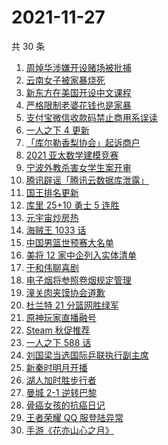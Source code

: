 # 2021-11-27

共 30 条

<!-- BEGIN -->
<!-- 最后更新时间 Sat Nov 27 2021 14:08:24 GMT+0800 (China Standard Time) -->

1. [周焯华涉嫌开设赌场被批捕](https://www.zhihu.com/search?q=周焯华)
1. [云南女子被家暴烧死](https://www.zhihu.com/search?q=家暴)
1. [新东方在美国开设中文课程](https://www.zhihu.com/search?q=新东方)
1. [严格限制老婆花钱也是家暴](https://www.zhihu.com/search?q=限制老婆花钱)
1. [支付宝微信收款码禁止商用系误读](https://www.zhihu.com/search?q=支付宝微信)
1. [一人之下 4 更新](https://www.zhihu.com/search?q=一人之下4)
1. [「库尔勒香梨协会」起诉商户](https://www.zhihu.com/search?q=库尔勒香梨)
1. [2021 亚太数学建模竞赛](https://www.zhihu.com/search?q=亚太赛)
1. [宁波外教杀害女学生案开审](https://www.zhihu.com/search?q=宁波外教)
1. [腾讯辟谣「腾讯云数据库泄露」](https://www.zhihu.com/search?q=腾讯)
1. [国王排名更新](https://www.zhihu.com/search?q=国王排名)
1. [库里 25+10 勇士 5 连胜](https://www.zhihu.com/search?q=勇士)
1. [元宇宙炒房热](https://www.zhihu.com/search?q=元宇宙)
1. [海贼王 1033 话](https://www.zhihu.com/search?q=海贼王)
1. [中国男篮世预赛大名单](https://www.zhihu.com/search?q=中国男篮)
1. [美将 12 家中企列入实体清单](https://www.zhihu.com/search?q=美国实体清单)
1. [于和伟聊喜剧](https://www.zhihu.com/search?q=一年一度喜剧大赛)
1. [电子烟将参照卷烟规定管理](https://www.zhihu.com/search?q=电子烟)
1. [潼关肉夹馍协会道歉](https://www.zhihu.com/search?q=潼关肉夹馍)
1. [杜兰特 21 分篮网胜绿军](https://www.zhihu.com/search?q=篮网)
1. [原神玩家直播融号](https://www.zhihu.com/search?q=原神)
1. [Steam 秋促推荐](https://www.zhihu.com/search?q=steam)
1. [一人之下 588 话](https://www.zhihu.com/search?q=一人之下)
1. [刘国梁当选国际乒联执行副主席](https://www.zhihu.com/search?q=刘国梁)
1. [新秦时明月开播](https://www.zhihu.com/search?q=新秦时明月)
1. [湖人加时胜步行者](https://www.zhihu.com/search?q=湖人)
1. [曼城 2-1 逆转巴黎](https://www.zhihu.com/search?q=曼城)
1. [骨癌女孩的抗癌日记](https://www.zhihu.com/search?q=骨癌女孩)
1. [王者荣耀 QQ 服登陆异常](https://www.zhihu.com/search?q=王者荣耀)
1. [手游《花亦山心之月》](https://www.zhihu.com/search?q=花亦山心之月)

<!-- END -->
